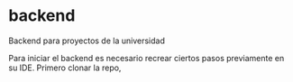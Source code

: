 # backend
Backend para proyectos de la universidad

Para iniciar el backend es necesario recrear ciertos pasos previamente en su IDE.
Primero clonar la repo, 
